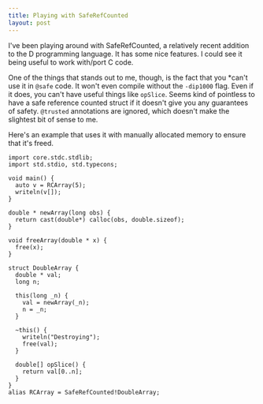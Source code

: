 ```yaml
---
title: Playing with SafeRefCounted
layout: post
---
```

I've been playing around with SafeRefCounted, a relatively recent addition to the D programming language. It has some nice features. I could see it being useful to work with/port C code.

One of the things that stands out to me, though, is the fact that you *can't use it in `@safe` code. It won't even compile without the `-dip1000` flag. Even if it does, you can't have useful things like `opSlice`. Seems kind of pointless to have a safe reference counted struct if it doesn't give you any guarantees of safety. `@trusted` annotations are ignored, which doesn't make the slightest bit of sense to me.

Here's an example that uses it with manually allocated memory to ensure that it's freed.

```
import core.stdc.stdlib;
import std.stdio, std.typecons;

void main() {
  auto v = RCArray(5);
  writeln(v[]);
}

double * newArray(long obs) {
  return cast(double*) calloc(obs, double.sizeof);
}

void freeArray(double * x) {
  free(x);
}

struct DoubleArray {
  double * val;
  long n;
  
  this(long _n) {
    val = newArray(_n);
    n = _n;
  }
  
  ~this() {
    writeln("Destroying");
    free(val);
  }
  
  double[] opSlice() {
    return val[0..n];
  }
}
alias RCArray = SafeRefCounted!DoubleArray;
```